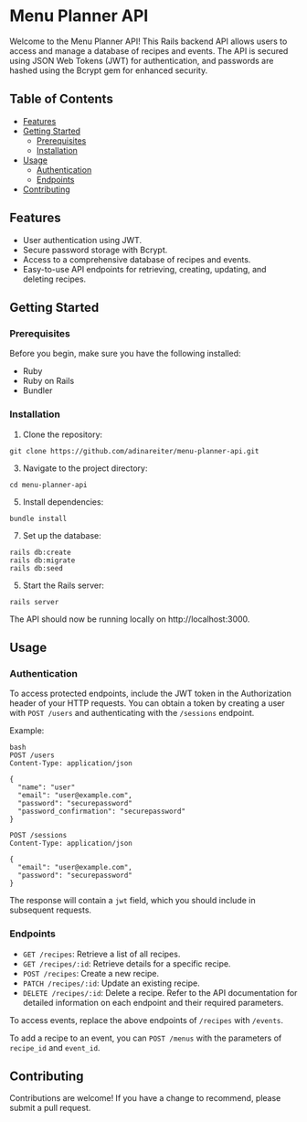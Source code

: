 # Menu Planner API

Welcome to the Menu Planner API! This Rails backend API allows users to access and manage a database of recipes and events. The API is secured using JSON Web Tokens (JWT) for authentication, and passwords are hashed using the Bcrypt gem for enhanced security.

## Table of Contents
- [Features](https://github.com/adinareiter/menu-planner-api/blob/main/README.md#features)
- [Getting Started](https://github.com/adinareiter/menu-planner-api/blob/main/README.md#getting-started)
  - [Prerequisites](https://github.com/adinareiter/menu-planner-api/blob/main/README.md#prerequisites)
  - [Installation](https://github.com/adinareiter/menu-planner-api/blob/main/README.md#installation)
- [Usage](https://github.com/adinareiter/menu-planner-api/blob/main/README.md#usage)
  - [Authentication](https://github.com/adinareiter/menu-planner-api/blob/main/README.md#authentication)
  - [Endpoints](https://github.com/adinareiter/menu-planner-api/blob/main/README.md#endpoints)
- [Contributing](https://github.com/adinareiter/menu-planner-api/blob/main/README.md#contributing)

## Features
- User authentication using JWT.
- Secure password storage with Bcrypt.
- Access to a comprehensive database of recipes and events.
- Easy-to-use API endpoints for retrieving, creating, updating, and deleting recipes.

## Getting Started
### Prerequisites
Before you begin, make sure you have the following installed:
- Ruby
- Ruby on Rails
- Bundler

### Installation
1. Clone the repository:
```
git clone https://github.com/adinareiter/menu-planner-api.git
```
3. Navigate to the project directory:
```
cd menu-planner-api
```
5. Install dependencies:
```
bundle install
```
7. Set up the database:
```
rails db:create
rails db:migrate
rails db:seed
```
5. Start the Rails server:
```
rails server
```

The API should now be running locally on http://localhost:3000.

## Usage
### Authentication
To access protected endpoints, include the JWT token in the Authorization header of your HTTP requests. You can obtain a token by creating a user with `POST /users` and authenticating with the `/sessions` endpoint.

Example:

```
bash
POST /users
Content-Type: application/json

{
  "name": "user"
  "email": "user@example.com",
  "password": "securepassword"
  "password_confirmation": "securepassword"
}
```
```
POST /sessions
Content-Type: application/json

{
  "email": "user@example.com",
  "password": "securepassword"
}
```
The response will contain a `jwt` field, which you should include in subsequent requests.

### Endpoints
- `GET /recipes`: Retrieve a list of all recipes.
- `GET /recipes/:id`: Retrieve details for a specific recipe.
- `POST /recipes`: Create a new recipe.
- `PATCH /recipes/:id`: Update an existing recipe.
- `DELETE /recipes/:id`: Delete a recipe. Refer to the API documentation for detailed information on each endpoint and their required parameters.

To access events, replace the above endpoints of `/recipes` with `/events`.

To add a recipe to an event, you can `POST /menus` with the parameters of `recipe_id` and `event_id`.

## Contributing
Contributions are welcome! If you have a change to recommend, please submit a pull request.

